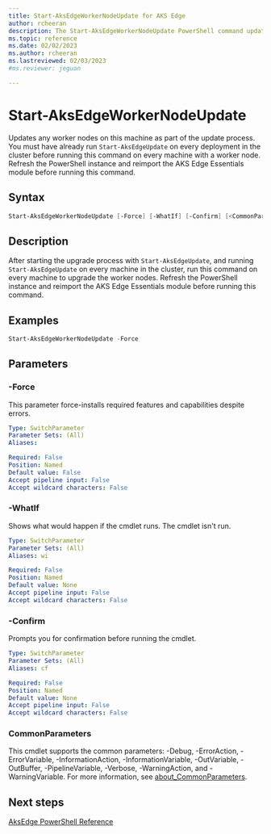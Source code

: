```yaml
---
title: Start-AksEdgeWorkerNodeUpdate for AKS Edge
author: rcheeran
description: The Start-AksEdgeWorkerNodeUpdate PowerShell command updates any worker nodes on this machine as part of the update process.
ms.topic: reference
ms.date: 02/02/2023
ms.author: rcheeran 
ms.lastreviewed: 02/03/2023
#ms.reviewer: jeguan

---
```


# Start-AksEdgeWorkerNodeUpdate

Updates any worker nodes on this machine as part of the update process. You must have already run `Start-AksEdgeUpdate` on every deployment in the cluster before running this command on every machine with a worker node. Refresh the PowerShell instance and reimport the AKS Edge Essentials module before running this command.

## Syntax

```powershell
Start-AksEdgeWorkerNodeUpdate [-Force] [-WhatIf] [-Confirm] [<CommonParameters>]
```

## Description

After starting the upgrade process with `Start-AksEdgeUpdate`, and running `Start-AksEdgeUpdate` on every machine in the cluster, run this command on every machine to upgrade the worker nodes. Refresh the PowerShell instance and reimport the AKS Edge Essentials module before running this command.

## Examples

```powershell
Start-AksEdgeWorkerNodeUpdate -Force
```

## Parameters

### -Force

This parameter force-installs required features and capabilities despite errors.

```yaml
Type: SwitchParameter
Parameter Sets: (All)
Aliases:

Required: False
Position: Named
Default value: False
Accept pipeline input: False
Accept wildcard characters: False
```

### -WhatIf

Shows what would happen if the cmdlet runs.
The cmdlet isn't run.

```yaml
Type: SwitchParameter
Parameter Sets: (All)
Aliases: wi

Required: False
Position: Named
Default value: None
Accept pipeline input: False
Accept wildcard characters: False
```

### -Confirm

Prompts you for confirmation before running the cmdlet.

```yaml
Type: SwitchParameter
Parameter Sets: (All)
Aliases: cf

Required: False
Position: Named
Default value: None
Accept pipeline input: False
Accept wildcard characters: False
```

### CommonParameters

This cmdlet supports the common parameters: -Debug, -ErrorAction, -ErrorVariable, -InformationAction, -InformationVariable, -OutVariable, -OutBuffer, -PipelineVariable, -Verbose, -WarningAction, and -WarningVariable. For more information, see [about_CommonParameters](https://go.microsoft.com/fwlink/?LinkID=113216).

## Next steps

[AksEdge PowerShell Reference](./index.md)
